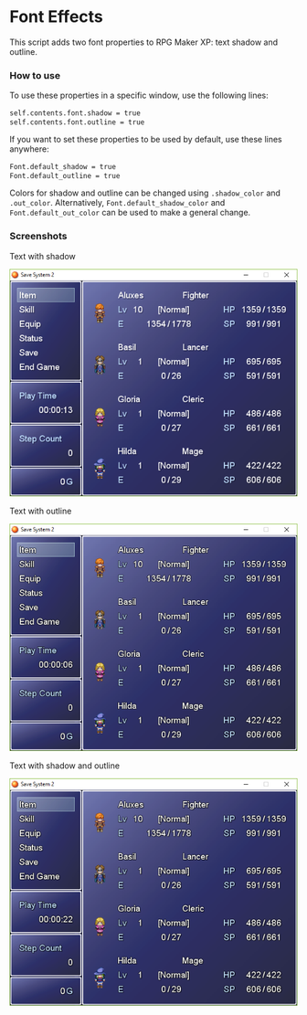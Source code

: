 # Font Effects
This script adds two font properties to RPG Maker XP: text shadow and outline.

### How to use
To use these properties in a specific window, use the following lines:
```
self.contents.font.shadow = true
self.contents.font.outline = true
```

If you want to set these properties to be used by default, use these lines anywhere:
```
Font.default_shadow = true
Font.default_outline = true
```

Colors for shadow and outline can be changed using `.shadow_color` and `.out_color`.
Alternatively, `Font.default_shadow_color` and `Font.default_out_color` can be used to make a general change.

### Screenshots

Text with shadow

![Shadow](https://raw.githubusercontent.com/do-sieg/RPGMaker/master/FontEffects/font_fx_screen1.png)



Text with outline

![Shadow](https://raw.githubusercontent.com/do-sieg/RPGMaker/master/FontEffects/font_fx_screen2.png)

Text with shadow and outline

![Shadow](https://raw.githubusercontent.com/do-sieg/RPGMaker/master/FontEffects/font_fx_screen3.png)
